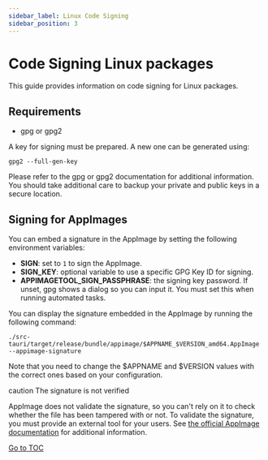 ```yaml
---
sidebar_label: Linux Code Signing
sidebar_position: 3
---
```


# Code Signing Linux packages

This guide provides information on code signing for Linux packages.

## Requirements

- gpg or gpg2

A key for signing must be prepared. A new one can be generated using:

```shell
gpg2 --full-gen-key
```

Please refer to the gpg or gpg2 documentation for additional information.
You should take additional care to backup your private and public keys in a secure location.

## Signing for AppImages

You can embed a signature in the AppImage by setting the following environment variables:

- **SIGN**: set to `1` to sign the AppImage.
- **SIGN_KEY**: optional variable to use a specific GPG Key ID for signing.
- **APPIMAGETOOL_SIGN_PASSPHRASE**: the signing key password. If unset, gpg shows a dialog so you can input it. You must set this when running automated tasks.

You can display the signature embedded in the AppImage by running the following command:

```shell
./src-tauri/target/release/bundle/appimage/$APPNAME_$VERSION_amd64.AppImage --appimage-signature
```

Note that you need to change the $APPNAME and $VERSION values with the correct ones based on your configuration.



</blockquote>caution The signature is not verified

AppImage does not validate the signature, so you can't rely on it to check whether the file has been tampered with or not.
To validate the signature, you must provide an external tool for your users. See [the official AppImage documentation] for additional information.

</blockquote>

[the official appimage documentation]: https://docs.appimage.org/packaging-guide/optional/signatures.html
<span style='float: footnote;'><a href="../../index.html#toc">Go to TOC</a></span>
